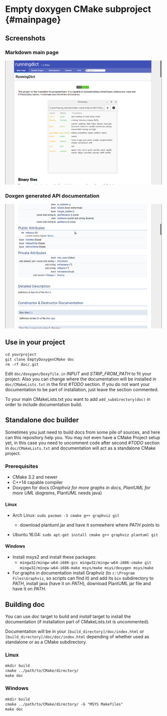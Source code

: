 # Empty doxygen CMake subproject {#mainpage}

## Screenshots

### Markdown main page

![](example1.png)

### Doxgen generated API documentation

![](example2.png)

## Use in your project

~~~
cd yourproject
git clone EmptyDoxygenCMake doc
rm -rf doc/.git
~~~

Edit `doc/doxygen/Doxyfile.in` *INPUT* and *STRIP_FROM_PATH* to fit your
project. Also you can change where the documentation will be installed in
`doc/CMakeLists.txt` in the first *#TODO* section. If you do not want
your documentation to be part of installation, just leave the section 
commented.

To your main CMakeLists.txt you want to add `add_subdirectory(doc)` in order to
include documentation build.

## Standalone doc builder

Sometimes you just need to build docs from some pile of sources, and here can
this repository help you. You may not even have a CMake Project setup yet, in
this case you need to uncomment code after second *#TODO* section in
`doc/CMakeLists.txt` and documentation will act as a standalone CMake project.

### Prerequisites

* CMake 3.2 and newer
* C++14 capable compiler
* Doxygen for docs (*Graphviz for more graphs in docs, PlantUML for more UML diagrams*, PlantUML needs java)

#### Linux
* Arch Linux: `sudo pacman -S cmake g++ graphviz git`
    * download plantuml.jar and have it somewhere where *PATH* points to

* Ubuntu 16.04: `sudo apt-get install cmake g++ graphviz plantuml git`

#### Windows

* Install msys2 and install these packages:
    * `mingw32/mingw-w64-i686-gcc mingw32/mingw-w64-i686-cmake git mingw32/mingw-w64-i686-make msys/make msys/doxygen msys/make`
* For graphs in documentation install Graphviz (to `c:\Program Files\Graphviz`, so scripts can find it) and add its `bin` subdirectory to *PATH*, install java (have it on *PATH*), download PlantUML jar file and have it on *PATH*.


## Building doc

You can use *doc* target to build and *install* target to install the
documentation (if installation part of CMakeLists.txt is uncommented).

Documentation will be in your `[build_directory]/doc/index.html` or
`[build_directory]/doc/doc/index.html` depending of whether used as 
standalone or as a CMake subdirectory.

### Linux

```
mkdir build
cmake ../path/to/CMake/directory/
make doc
```

### Windows

```
mkdir build
cmake ../path/to/CMake/directory/ -G "MSYS Makefiles"
make doc
```




